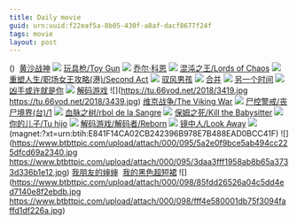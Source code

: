 ```yaml
---
title: Daily movie
guid: urn:uuid:f22eaf5a-8b05-430f-a8af-dacf8677f24f
tags: movie
layout: post
---
```


()
![]()
[黄沙战神](magnet:?xt=urn:btih:823D783D24154B0C6FABA86FD0B85DF9D8D1C90E)
![](https://img.5252zy.com/upload/vod/2019-03-05/201903051551747648.jpg)
[玩具枪/Toy Gun](magnet:?xt=urn:btih:1a786599a35c4967bf33c01ba05a950902274790)
![](http://img.google.com.btba.xiaoeryi.com/upload/2019/03/05/1o11406267505w.big.jpg)
[乔尔·科恩](magnet:?xt=urn:btih:d23dde7a79cbe668f82983665bcfc02ff4f07c1a)
![](http://img.google.com.btba.xiaoeryi.com/upload/2019/03/05/56075Z8112907s.big.jpg)
[混沌之王/Lords of Chaos](magnet:?xt=urn:btih:df0ace0e49aa25564c90b25e3cc1430d69fb7c1c)
![](http://img.google.com.btba.xiaoeryi.com/upload/2019/03/05/v7161205585q67.big.jpg)
[重塑人生/职场女王攻略(港)/Second Act](magnet:?xt=urn:btih:52024b72d5214b9b1c266d0ef9b58aebbea440df)
![](http://img.google.com.btba.xiaoeryi.com/upload/2019/03/05/502257161A5N07.big.jpg)
[驭风男孩](ed2k://|file|驭风男孩.720p.BD中字[最新电影www.66ys.tv](ED2000.COM).mp4|1985608167|0908FFBA3392B6F5E2CE7C44FBE72923|h=KSYIZUOH4YEM7A2ZUAEI376R6JTOZ4FP|/驭风男孩.720p.BD中英双字.mp4)
![](https://tu.66vod.net/2019/0399.jpg)
[合并](ed2k://|file|合并.720p.BD中字[最新电影www.66ys.tv](ED2000.COM).mp4|1269285182|4C219F11FA1EF67962A521A94B8D650E|h=5TLOQH5RBPZTL4U7A5ABC6ARYTKINDBH|/合并.720p.BD中字.mp4)
![](https://tu.66vod.net/2019/0378.jpg)
[另一个时间](ed2k://|file|另一个时间.720p.BD中英双字[最新电影www.66ys.tv](ED2000.COM).mp4|1046598086|3B4D2A8C6B3730584DEF53E440A5F60E|h=STNENK5JHC4H5AZOYUQZVGHTPHFHLXXK|/另一个时间.720p.BD中字.mp4)
![](https://tu.66vod.net/2019/0388.jpg)
[凶手或许就是你](ed2k://|file|凶手或许就是你.720p.BD中英双字[最新电影www.66ys.tv](ED2000.COM).mp4|1449178744|7CEB0E2F4369825D93F2D4E3EFBC9E95|h=62HWOVECHVKAUA4CK7HKWPZM4B5XIKXH|/凶手或许就是你.720p.BD中英双字.mp4)
![](https://tu.66vod.net/2019/0373.jpg)
[解码游戏](ed2k://|file|解码游戏.720p.BD国语中字[最新电影www.66ys.tv](ED2000.COM).mp4|1360032917|36DA66BC5CC4264EF2A6E8D5849DDDDA|h=KH7GT7WKACRYMQXLJRP3GOWZOGO54MOZ|/解码游戏.720p.BD国语中字.mp4)
![](https://tu.66vod.net/2018/3419.jpg
https://tu.66vod.net/2018/3439.jpg)
[维京战争/The Viking War](magnet:?xt=urn:btih:390da308401f7e25c772b7314f7d83b273f5eb91)
![](http://img.google.com.btba.xiaoeryi.com/upload/2019/03/05/5144624Y15W740.big.jpg)
[尸控警戒/丧尸境界(台)/1](magnet:?xt=urn:btih:a8e6410d5dc195c27089364a58aca4ed0e6dbca3)
![](http://img.google.com.btba.xiaoeryi.com/upload/2019/03/05/51Vd5175207317.big.jpg)
[血脉之树/rbol de la Sangre](magnet:?xt=urn:btih:d1da047e5fc40733bce8d0b03087cad1f56e0807)
![](http://img.google.com.btba.xiaoeryi.com/upload/2019/03/04/iR951365041981.big.jpg)
[保姆之死/Kill the Babysitter](magnet:?xt=urn:btih:1ba4858dc8f34b2d4d9b2fbc9987238207f73afe)
![](http://img.google.com.btba.xiaoeryi.com/upload/2019/03/04/n6185I61515110.big.jpg)
[你的儿子/Tu hijo](magnet:?xt=urn:btih:7cf0e9459323c7827daecf6edae14da7f1e7a4ea)
![](http://img.google.com.btba.xiaoeryi.com/upload/2019/03/04/c160-816575711.big.jpg)
[解码游戏/解码者/Reborn](magnet:?xt=urn:btih:8137fc58ba5143b76f442ce32cf73a126db787c8)
![](http://img.google.com.btba.xiaoeryi.com/upload/2019/03/04/19337W5p665154.big.jpg)
[镜中人/Look Away](magnet:?xt=urn:btih:e1db78a7d28565e0a5382c7567fdea7629ea29b2)
![](http://img.google.com.btba.xiaoeryi.com/upload/2018/11/26/437b!412251853.big.jpg)
(magnet:?xt=urn:btih:E841F14CA02CB242396B978E7B488EAD0BCC41F)
![](https://www.btbttpic.com/upload/attach/000/095/5a2e0f9bce5ab494cc225dfcd69a2340.jpg
https://www.btbttpic.com/upload/attach/000/095/3daa3fff1958ab8b65a3733d336b1e12.jpg)
[我朋友的婶婶](magnet:?xt=urn:btih:E841FB14CA2CB242396B978E7B488EAD0BCC41F)
![]()
[我的黑色超短裙](magnet:?xt=urn:btih:E841FB14CA02CB242396B978E7B488EAD0BCC41F)
![](https://www.btbttpic.com/upload/attach/000/098/85fdd26526a04c5dd4ed7140e8f2ebdb.jpg
https://www.btbttpic.com/upload/attach/000/098/fff4e580001db75f3094faffd1df226a.jpg)
